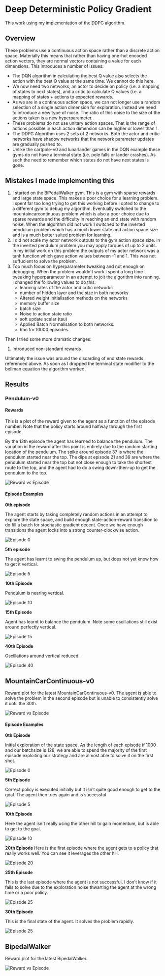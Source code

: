 # Deep Deterministic Policy Gradient

This work using my implementation of the DDPG algorithm.

## Overview

These problems use a continuous action space rather than a discrete action space. Materially this means that rather than having one-hot encoded action vectors, they are normal vectors containing a value for each dimensions. This introduces a number of issues:

* The DQN algorithm in calculating the best Q value also selects the action with the best Q value at the same time. We cannot do this here.
* We now need two networks, an actor to decide on policy (i.e. a mapping of states to next states), and a critic to calculate Q values (i.e. a mapping of states + actions to expected rewards.
* As we are in a continuous action space, we can not longer use a random selection of a single action dimension for exploration. Instead we need to introduce a new type of noise. The ratio of this noise to the size of the actions taken is a new hyperparameter.
* These problems do not use unitary action spaces. That is the range of actions  possible in each action dimension can be higher or lower than 1.
* The DDPG Algorithm uses 2 sets of 2 networks. Both the actor and critic networks have shadow networks that the network parameter updates are gradually pushed to.
* Unlike the cartpole-v0 and lunarlander games in the DQN example these gyms do not have a terminal state (i.e. pole falls or lander crashes). As such the need to remember which states do not have next states is gone.

## Mistakes I made implementing this
1. I started on the BiPedalWalker gym. This is a gym with sparse rewards and large state space. This makes a poor choice for a learning problem. I spent far too long trying to get this working before I opted to change to a different gym to debug my algorithm.  Eventually switched to the mountaincarcontinuous problem which is also a poor choice due to sparse rewards and the difficulty in reaching an end state with random noise. When the algorithm did not work I switched to the inverted pendulum problem which has a much lower state and action space size and is a much better suited problem for learning.
2. I did not scale my actor network outputs to the gym action space size. In the inverted pendulum problem you may apply torques of up to 2 units. In my initial work on this problem the outputs of my actor network was a tanh function which gave action values between -1 and 1. This was not suffucient to solve the problem.
3. Too much focus on hyperparameter tweaking and not enough on debugging. When the problem wouldn't work I spent a long time tweaking hyperparameter in an attempt to jolt the algorithm into running. 
   I changed the following values to do this:
   + learning rates of the actor and critic networks
   + number of hidden layer and the size in both networks
   + Altered weight initialisation methods on the networks
   + memory buffer size
   + batch size
   + Noise to action state ratio
   + soft update scalar (tau)
   + Applied Batch Normalisation to both networks.
   + Ran for 10000 episodes.

Then I tried some more dramatic changes:

1. Introduced non-standard rewards

Ultimately the issue was around the discarding of end state rewards referenced above. As soon as I dropped the terminal state modifier to the bellman equation the algorithm worked.

## Results
### Pendulum-v0
#### Rewards
This is a plot of the reward given to the agent as a function of the episode number. Note that the policy starts around halfway through the first episode. 

By the 13th episode the agent has learned to balance the pendulum. The variation in the reward after this point is entirely due to the random starting location of the pendulum. The spike around episode 37 is where the pendulum started near the top. The dips at episode 21 and 39 are where the pendulum started near the top but not close enough to take the shortest route to the top, and the agent had to do a swing down-then-up to get the pendulum to the top.

![Reward vs Episode](plots/P/RewardperEp.png)

#### Episode Examples

**0th episode**

The agent starts by taking completely random actions in an attempt to explore the state space, and build enough state-action-reward transition to do fill a batch for stochastic gradient decent. Once we have enough transitions the agent locks into a strong counter-clockwise action.

![Episode 0](plots/P/Pendulum_Ep0.gif)

**5th episode** 

The agent has learnt to swing the pendulum up, but does not yet know how to get it vertical.

![Episode 5](plots/P/Pendulum_Ep5.gif)

**10th Episode**

Pendulum is nearing vertical.

![Episode 10](plots/P/Pendulum_Ep10.gif)

**15th Episode**

Agent has learnt to balance the pendulum. Note some oscillations still exist around perfectly vertical.

![Episode 15](plots/P/Pendulum_Ep15.gif)

**40th Episode**

Oscillations around vertical reduced.

![Episode 40](plots/P/Pendulum_Ep40.gif)


## MountainCarContinuous-v0

Reward plot for the latest MountainCarContinuous-v0. The agent is able to solve the problem in the second episode but is unable to consistently solve it until the 30th.

![Reward vs Episode](plots/MCC/RewardperEp.png)

#### Episode Examples

**0th Episode**

Initial exploration of the state space. As the length of each episode if 1000 and our batchsize is 128, we are able to spend the majority of the first episode exploiting our strategy and are almost able to solve it on the first shot.

![Episode 0](plots/MCC/MCC-v0_Ep00.gif)

**5th Episode**

Correct policy is executed initially but it isn't quite good enough to get to the goal. The agent then tries again and is successful

![Episode 5](plots/MCC/MCC-v0_Ep05.gif)

**10th Episode**

Here the agent isn't really using the other hill to gain momentum, but is able to get to the goal.

![Episode 10](plots/MCC/MCC-v0_Ep10.gif)

**20th Episode**
Here is the first episode where the agent gets to a policy that really works well. You can see it leverages the other hill.

![Episode 20](plots/MCC/MCC-v0_Ep20.gif)

**25th Episode**

This is the last episode where the agent is not successful. I don't know if it fails to solve due to the exploration noise thwarting the agent at the wrong time or a poor policy.

![Episode 25](plots/MCC/MCC-v0_Ep25.gif)

**30th Episode**

This is the final state of the agent. It solves the problem rapidly.

![Episode 25](plots/MCC/MCC-v0_Ep30.gif)

## BipedalWalker

Reward plot for the latest BipedalWalker.

![Reward vs Episode](plots/BPW/RewardperEp.png)
